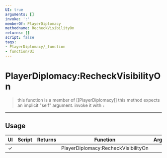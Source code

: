 ```yaml
---
UI: true
arguments: []
invoke: ':'
memberOf: PlayerDiplomacy
methodname: RecheckVisibilityOn
returns: []
script: false
tags:
- PlayerDiplomacy/_function
- function/UI
---
```

# PlayerDiplomacy:RecheckVisibilityOn
> this function is a member of [[PlayerDiplomacy]]
> this method expects an implicit "self" argument. invoke it with `:`
-----
## Usage
|  UI | Script | Returns | Function | Arguments |
|:---:|:------:|-------:|:--------:|:---------|
|✓| ||PlayerDiplomacy:RecheckVisibilityOn||
